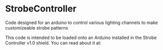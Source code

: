 # StrobeController
Code designed for an arduino to control various lighting channels to make customizeable strobe patterns

This code is intended to be loaded onto an Arduino installed in the Strobe Controller v1.0 shield. You can read about it at: 
